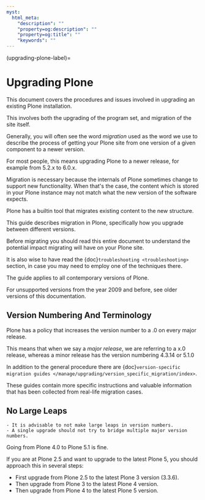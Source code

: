 ```yaml
---
myst:
  html_meta:
    "description": ""
    "property=og:description": ""
    "property=og:title": ""
    "keywords": ""
---
```


(upgrading-plone-label)=

# Upgrading Plone

This document covers the procedures and issues involved in upgrading an existing Plone installation.

This involves both the upgrading of the program set, and migration of the site itself.

Generally, you will often see the word *migration* used as the word we use to describe the process of getting your Plone site
from one version of a given component to a newer version.

For most people, this means upgrading Plone to a newer release, for example from 5.2.x to 6.0.x.

Migration is necessary because the internals of Plone sometimes change to support new functionality.
When that's the case, the content which is stored in your Plone instance may not match what the new version of the software expects.

Plone has a builtin tool that migrates existing content to the new structure.

This guide describes migration in Plone, specifically how you upgrade between different versions.

Before migrating you should read this entire document to understand the potential impact migrating will have on your Plone site.

It is also wise to have read the {doc}`troubleshooting <troubleshooting>` section, in case you may need to employ one of the techniques there.

The guide applies to all contemporary versions of Plone.

For unsupported versions from the year 2009 and before, see older versions of this documentation.

## Version Numbering And Terminology

Plone has a policy that increases the version number to a .0 on every major release.

This means that when we say a *major release*, we are referring to a x.0 release, whereas a minor release has the version numbering 4.3.14 or 5.1.0

In addition to the general procedure there are {doc}`version-specific migration guides </manage/upgrading/version_specific_migration/index>`.

These guides contain more specific instructions and valuable information that has been collected from real-life migration cases.

## No Large Leaps

```{note}
- It is advisable to not make large leaps in version numbers.
- A single upgrade should not try to bridge multiple major version numbers.
```

Going from Plone 4.0 to Plone 5.1 is fine.

If you are at Plone 2.5 and want to upgrade to the latest Plone 5, you should approach this in several steps:

- First upgrade from Plone 2.5 to the latest Plone 3 version (3.3.6).
- Then upgrade from Plone 3 to the latest Plone 4 version.
- Then upgrade from Plone 4 to the latest Plone 5 version.
